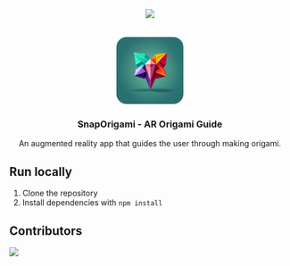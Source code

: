 <div align="center">
  <img src="https://img.shields.io/badge/react%20native-6DA55F?style=for-the-badge&logo=react&logoColor=white">
</div>

<br />

<p align="center">
  <img src="assets/icon.png" alt="Logo" width="120" height="120" style="border-radius:15%;">
  <h3 align="center">SnapOrigami - AR Origami Guide</h3>
  <p align="center">An augmented reality app that guides the user through making origami.</p>
</p>

## Run locally

1. Clone the repository
2. Install dependencies with `npm install`

## Contributors

<a href="https://github.com/Kuuhhl/snapOrigami/graphs/contributors">
  <img src="https://contrib.rocks/image?repo=Kuuhhl/snapOrigami" />
</a>
